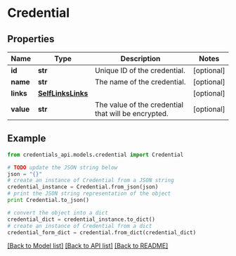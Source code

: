 # Credential


## Properties
Name | Type | Description | Notes
------------ | ------------- | ------------- | -------------
**id** | **str** | Unique ID of the credential. | [optional] 
**name** | **str** | The name of the credential. | [optional] 
**links** | [**SelfLinksLinks**](SelfLinksLinks.md) |  | [optional] 
**value** | **str** | The value of the credential that will be encrypted. | [optional] 

## Example

```python
from credentials_api.models.credential import Credential

# TODO update the JSON string below
json = "{}"
# create an instance of Credential from a JSON string
credential_instance = Credential.from_json(json)
# print the JSON string representation of the object
print Credential.to_json()

# convert the object into a dict
credential_dict = credential_instance.to_dict()
# create an instance of Credential from a dict
credential_form_dict = credential.from_dict(credential_dict)
```
[[Back to Model list]](../README.md#documentation-for-models) [[Back to API list]](../README.md#documentation-for-api-endpoints) [[Back to README]](../README.md)


